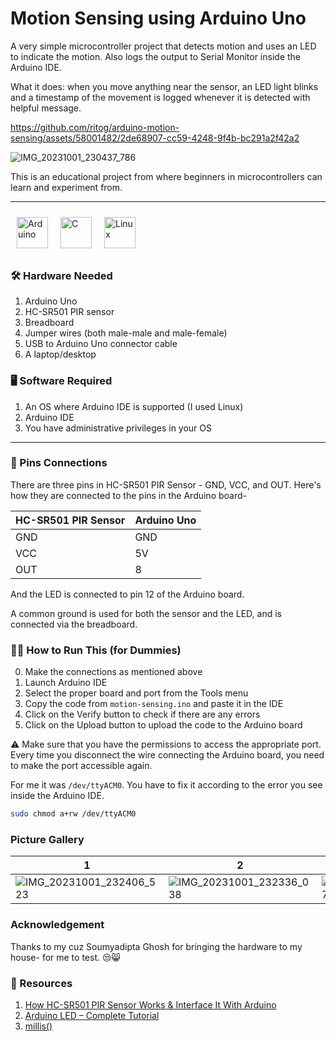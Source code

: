 # Motion Sensing using Arduino Uno

A very simple microcontroller project that detects motion and uses an LED to indicate the motion. Also logs the output to Serial Monitor inside the Arduino IDE.

What it does: when you move anything near the sensor, an LED light blinks and a timestamp of the movement is logged whenever it is detected with helpful message.



https://github.com/ritog/arduino-motion-sensing/assets/58001482/2de68907-cc59-4248-9f4b-bc291a2f42a2

![IMG_20231001_230437_786](https://github.com/ritog/arduino-motion-sensing/assets/58001482/cb3317be-13ea-46b8-a386-a3926da83e96)


This is an educational project from where beginners in microcontrollers can learn and experiment from.

___
<img style="margin: 10px" src="https://upload.wikimedia.org/wikipedia/commons/8/87/Arduino_Logo.svg" alt="Arduino" height="50" /><img style="margin: 10px" src="https://upload.wikimedia.org/wikipedia/commons/1/18/C_Programming_Language.svg" alt="C" height="50" /><img style="margin: 10px" src="https://upload.wikimedia.org/wikipedia/commons/a/ab/Linux_Logo_in_Linux_Libertine_Font.svg" alt="Linux" height="50" />

### 🛠️ Hardware Needed

1. Arduino Uno
2. HC-SR501 PIR sensor
3. Breadboard
4. Jumper wires (both male-male and male-female)
5. USB to Arduino Uno connector cable
6. A laptop/desktop

### 🖥️ Software Required

1. An OS where Arduino IDE is supported (I used Linux)
2. Arduino IDE
3. You have administrative privileges in your OS

___

### 📍 Pins Connections

There are three pins in HC-SR501 PIR Sensor - GND, VCC, and OUT.
Here's how they are connected to the pins in the Arduino board-

| HC-SR501 PIR Sensor | Arduino Uno |
| ------------------- | ----------- |
| GND                 | GND         |
| VCC                 | 5V          |
| OUT                 | 8           |

And the LED is connected to pin 12 of the Arduino board.

A common ground is used for both the sensor and the LED, and is connected via the breadboard.

### 🏃‍♀️ How to Run This (for Dummies)

0. Make the connections as mentioned above
1. Launch Arduino IDE
2. Select the proper board and port from the Tools menu
3. Copy the code from `motion-sensing.ino` and paste it in the IDE
4. Click on the Verify button to check if there are any errors
5. Click on the Upload button to upload the code to the Arduino board

⚠️ Make sure that you have the permissions to access the appropriate port. Every time you disconnect the wire connecting the Arduino board, you need to make the port accessible again.

For me it was `/dev/ttyACM0`. You have to fix it according to the error you see inside the Arduino IDE.

```bash
sudo chmod a+rw /dev/ttyACM0
```

### Picture Gallery

| 1 | 2 | 3 | 4 |
| - | - | - | - |
| ![IMG_20231001_232406_523](https://github.com/ritog/arduino-motion-sensing/assets/58001482/c39407af-f4b6-4b12-9994-524e2e456a5c) | ![IMG_20231001_232336_038](https://github.com/ritog/arduino-motion-sensing/assets/58001482/ff1287c6-0f63-4ad7-bbfb-45d8c9d104fc) | ![IMG_20231001_232231_977](https://github.com/ritog/arduino-motion-sensing/assets/58001482/bda6a8b2-5f02-4cd0-9ec8-3e5f07ab35ac) | ![IMG_20231001_232110_391](https://github.com/ritog/arduino-motion-sensing/assets/58001482/d5ef0de8-cc43-40dc-9161-a990f4959ef8) |


### Acknowledgement
Thanks to my cuz Soumyadipta Ghosh for bringing the hardware to my house- for me to test. 😒😸

### 📝 Resources
1. [How HC-SR501 PIR Sensor Works & Interface It With Arduino](https://lastminuteengineers.com/pir-sensor-arduino-tutorial/)
2. [Arduino LED – Complete Tutorial](https://roboticsbackend.com/arduino-led-complete-tutorial/)
3. [millis()](https://www.arduino.cc/reference/en/language/functions/time/millis/)
